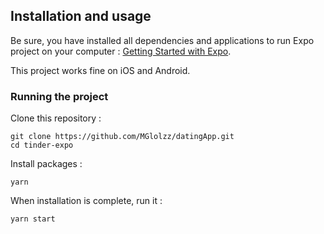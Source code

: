 


## Installation and usage

Be sure, you have installed all dependencies and applications to run Expo project on your computer : [Getting Started with Expo](https://docs.expo.io/get-started/installation/).

This project works fine on iOS and Android.


### Running the project

Clone this repository :

```
git clone https://github.com/MGlolzz/datingApp.git
cd tinder-expo
```

Install packages :

```
yarn
```

When installation is complete, run it :

```
yarn start
```


